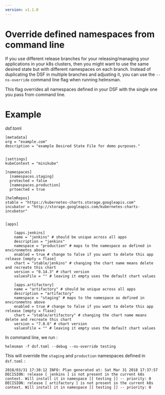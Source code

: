 ```yaml
---
version: v1.1.0
---
```


# Override defined namespaces from command line

If you use different release branches for your releasing/managing your applications in your k8s clusters, then you might want to use the same desired state but with different namespaces on each branch. Instead of duplicating the DSF in multiple branches and adjusting it, you can use the `--ns-override` command line flag when running helmsman. 

This flag overrides all namespaces defined in your DSF with the single one you pass from command line. 

# Example

dsf.toml
``` 
[metadata]
org = "example.com"
description = "example Desired State File for demo purposes."


[settings]
kubeContext = "minikube" 

[namespaces]
  [namespaces.staging]
  protected = false
  [namespaces.production]
  prtoected = true

[helmRepos]
stable = "https://kubernetes-charts.storage.googleapis.com"
incubator = "http://storage.googleapis.com/kubernetes-charts-incubator"


[apps]

    [apps.jenkins]
    name = "jenkins" # should be unique across all apps
    description = "jenkins"
    namespace = "production" # maps to the namespace as defined in environmetns above
    enabled = true # change to false if you want to delete this app release [empty = flase]
    chart = "stable/jenkins" # changing the chart name means delete and recreate this chart
    version = "0.14.3" # chart version
    valuesFile = "" # leaving it empty uses the default chart values

    [apps.artifactory]
    name = "artifactory" # should be unique across all apps
    description = "artifactory"
    namespace = "staging" # maps to the namespace as defined in environmetns above
    enabled = true # change to false if you want to delete this app release [empty = flase]
    chart = "stable/artifactory" # changing the chart name means delete and recreate this chart
    version = "7.0.6" # chart version
    valuesFile = "" # leaving it empty uses the default chart values
```

In command line, we run :

```
helmsman -f dsf.toml --debug --ns-override testing
```

This will override the `staging` and `production` namespaces defined in `dsf.toml` :

```
2018/03/31 17:38:12 INFO: Plan generated at: Sat Mar 31 2018 17:37:57 
DECISION: release [ jenkins ] is not present in the current k8s context. Will install it in namespace [[ testing ]] -- priority: 0
DECISION: release [ artifactory ] is not present in the current k8s context. Will install it in namespace [[ testing ]] -- priority: 0
```